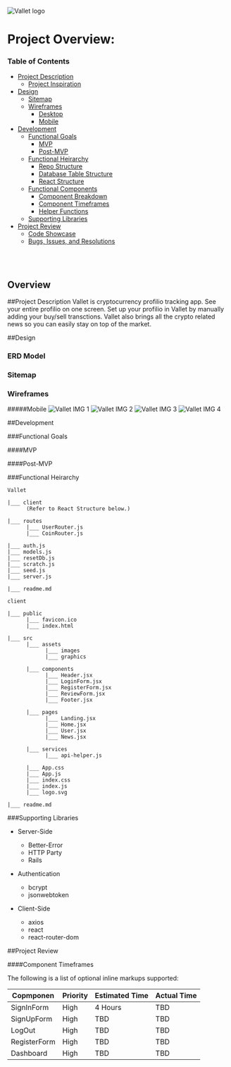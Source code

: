 ![Vallet logo](https://i.imgur.com/7cE6IH7.png)

# Project Overview:

### Table of Contents
- [Project Description](#project-description)
  - [Project Inspiration](#project-inspiration)
- [Design](#design)
  - [Sitemap](#sitemap)
  - [Wireframes](#wireframes)
    - [Desktop](#desktop)
    - [Mobile](#mobile)
- [Development](#development)
  - [Functional Goals](#functional-goals)
    - [MVP](#mvp)
    - [Post-MVP](#post-mvp)
  - [Functional Heirarchy](#functional-heirarchy)
    - [Repo Structure](#repo-structure)
    - [Database Table Structure](#express-database-structure)
    - [React Structure](#react-structure)
  - [Functional Components](#functional-components)
    - [Component Breakdown](#component-breakdown)
    - [Component Timeframes](#component-timeframes)
    - [Helper Functions](#helper-functions)
  - [Supporting Libraries](#supporting-libraries)
- [Project Review](#project-review)
  - [Code Showcase](#code-showcase)
  - [Bugs, Issues, and Resolutions](#issues-&-resolutions)

<br>
<br>


## Overview

##Project Description
Vallet is cryptocurrency profilio tracking app. See your entire profilio on one screen. Set up your profilio in Vallet by manually adding your buy/sell transctions. Vallet also brings all the crypto related news so you can easily stay on top of the market. 

##Design


### ERD Model

### Sitemap

### Wireframes

#####Mobile
![Vallet IMG 1](https://i.imgur.com/ZRIteRC.png)
![Vallet IMG 2](https://i.imgur.com/TKaxhPy.png)
![Vallet IMG 3](https://i.imgur.com/o99FNKC.png)
![Vallet IMG 4](https://i.imgur.com/bys7JB2.png)

##Development

###Functional Goals

####MVP

####Post-MVP

###Functional Heirarchy

```
Vallet

|___ client
      (Refer to React Structure below.)
      
|___ routes
      |___ UserRouter.js
      |___ CoinRouter.js

|___ auth.js
|___ models.js
|___ resetDb.js
|___ scratch.js
|___ seed.js
|___ server.js

|___ readme.md
```


```
client

|___ public
      |___ favicon.ico
      |___ index.html

|___ src
      |___ assets
            |___ images
            |___ graphics
            
      |___ components
            |___ Header.jsx
            |___ LoginForm.jsx
            |___ RegisterForm.jsx
            |___ ReviewForm.jsx
            |___ Footer.jsx

      |___ pages
            |___ Landing.jsx
            |___ Home.jsx
            |___ User.jsx
            |___ News.jsx

      |___ services
            |___ api-helper.js

      |___ App.css
      |___ App.js
      |___ index.css
      |___ index.js
      |___ logo.svg

|___ readme.md

```

###Supporting Libraries
* Server-Side
	* Better-Error 
	* HTTP Party
	* Rails
	
* Authentication
	* bcrypt
	* jsonwebtoken
	
* Client-Side
	* axios
	* react
	* react-router-dom
	


	  
	  
	  
##Project Review


<!--clickable: <n95babu@gmail.com>  -->


####Component Timeframes

The following is a list of optional inline markups supported:

Copmponen	  | Priority  | Estimated Time  | Actual Time|
------------|-----------|-----------------|------------
SignInForm  | High 		 | 4 Hours	      | TBD      |
SignUpForm  |	 High		|	TBD				| TBD         |
LogOut      |	 High		|	TBD				| TBD     |
RegisterForm| High    | TBD				| TBD     |
Dashboard   | High    | TBD				| TBD     |


